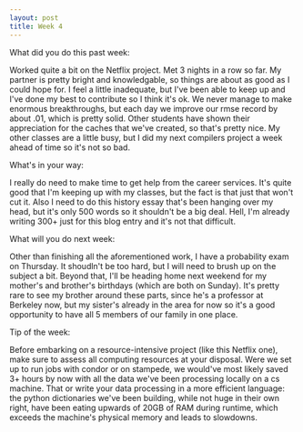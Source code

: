 ```yaml
---
layout: post
title: Week 4
---
```


What did you do this past week:

Worked quite a bit on the Netflix project. Met 3 nights in a row so far. My partner is pretty bright and knowledgable, so things are about as good as I could hope for. I feel a little inadequate, but I've been able to keep up and I've done my best to contribute so I think it's ok. We never manage to make enormous breakthroughs, but each day we improve our rmse record by about .01, which is pretty solid. Other students have shown their appreciation for the caches that we've created, so that's pretty nice. My other classes are a little busy, but I did my next compilers project a week ahead of time so it's not so bad.


What's in your way:

I really do need to make time to get help from the career services. It's quite good that I'm keeping up with my classes, but the fact is that just that won't cut it. Also I need to do this history essay that's been hanging over my head, but it's only 500 words so it shouldn't be a big deal. Hell, I'm already writing 300+ just for this blog entry and it's not that difficult.

What will you do next week:

Other than finishing all the aforementioned work, I have a probability exam on Thursday. It shoudln't be too hard, but I will need to brush up on the subject a bit. Beyond that, I'll be heading home next weekend for my mother's and brother's birthdays (which are both on Sunday). It's pretty rare to see my brother around these parts, since he's a professor at Berkeley now, but my sister's already in the area for now so it's a good opportunity to have all 5 members of our family in one place.

Tip of the week:

Before embarking on a resource-intensive project (like this Netflix one), make sure to assess all computing resources at your disposal. Were we set up to run jobs with condor or on stampede, we would've most likely saved 3+ hours by now with all the data we've been processing locally on a cs machine. That or write your data processing in a more efficient language: the python dictionaries we've been building, while not huge in their own right, have been eating upwards of 20GB of RAM during runtime, which exceeds the machine's physical memory and leads to slowdowns.